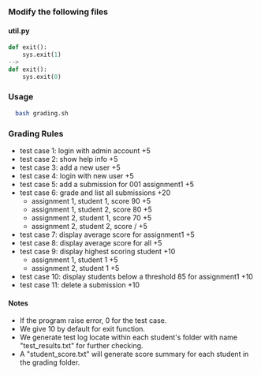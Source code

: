 ### Modify the following files
#### util.py
```python
def exit():
	sys.exit(1)
-->
def exit():
	sys.exit(0)

```
### Usage
```bash
  bash grading.sh
```
### Grading Rules
- test case 1: login with admin account +5
- test case 2: show help info +5
- test case 3: add a new user +5
- test case 4: login with new user +5 
- test case 5: add a submission for 001 assignment1 +5
- test case 6: grade and list all submissions +20
  - assignment 1, student 1, score 90 +5 
  - assignment 1, student 2, score 80 +5
  - assignment 2, student 1, score 70 +5
  - assignment 2, student 2, score /  +5
- test case 7: display average score for assignment1 +5
- test case 8: display average score for all +5
- test case 9: display highest scoring student +10
  - assignment 1, student 1 +5
  - assignment 2, student 1 +5
- test case 10: display students below a threshold 85 for assignment1 +10
- test case 11: delete a submission +10

#### Notes
- If the program raise error, 0 for the test case.
- We give 10 by default for exit function.
- We generate test log locate within each student's folder with name "test_results.txt" for further checking.
- A "student_score.txt" will generate score summary for each student in the grading folder.  